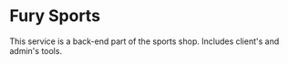 # Fury Sports

This service is a back-end part of the sports shop. Includes client's and admin's tools.
